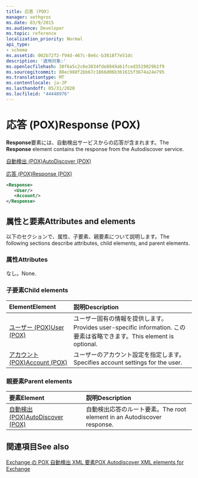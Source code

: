 ```yaml
---
title: 応答 (POX)
manager: sethgros
ms.date: 03/9/2015
ms.audience: Developer
ms.topic: reference
localization_priority: Normal
api_type:
- schema
ms.assetid: 002b72f2-f94d-467c-8e6c-b3818f7e51dc
description: '適用対象:'
ms.openlocfilehash: 30f6a5c2c6e3034fde8849ab1fced3519029b1f9
ms.sourcegitcommit: 88ec988f2bb67c1866d06b361615f3674a24e795
ms.translationtype: MT
ms.contentlocale: ja-JP
ms.lasthandoff: 05/31/2020
ms.locfileid: "44448976"
---
```

# <a name="response-pox"></a><span data-ttu-id="4fefa-103">応答 (POX)</span><span class="sxs-lookup"><span data-stu-id="4fefa-103">Response (POX)</span></span>


  
<span data-ttu-id="4fefa-104">**Response**要素には、自動検出サービスからの応答が含まれます。</span><span class="sxs-lookup"><span data-stu-id="4fefa-104">The **Response** element contains the response from the Autodiscover service.</span></span> 
  
[<span data-ttu-id="4fefa-105">自動検出 (POX)</span><span class="sxs-lookup"><span data-stu-id="4fefa-105">AutoDiscover (POX)</span></span>](autodiscover-pox.md)
  
[<span data-ttu-id="4fefa-106">応答 (POX)</span><span class="sxs-lookup"><span data-stu-id="4fefa-106">Response (POX)</span></span>](response-pox.md)
  
```xml
<Response>
   <User/>
   <Account/>
</Response>
```

## <a name="attributes-and-elements"></a><span data-ttu-id="4fefa-107">属性と要素</span><span class="sxs-lookup"><span data-stu-id="4fefa-107">Attributes and elements</span></span>

<span data-ttu-id="4fefa-108">以下のセクションで、属性、子要素、親要素について説明します。</span><span class="sxs-lookup"><span data-stu-id="4fefa-108">The following sections describe attributes, child elements, and parent elements.</span></span>
  
### <a name="attributes"></a><span data-ttu-id="4fefa-109">属性</span><span class="sxs-lookup"><span data-stu-id="4fefa-109">Attributes</span></span>

<span data-ttu-id="4fefa-110">なし。</span><span class="sxs-lookup"><span data-stu-id="4fefa-110">None.</span></span>
  
### <a name="child-elements"></a><span data-ttu-id="4fefa-111">子要素</span><span class="sxs-lookup"><span data-stu-id="4fefa-111">Child elements</span></span>

|<span data-ttu-id="4fefa-112">**Element**</span><span class="sxs-lookup"><span data-stu-id="4fefa-112">**Element**</span></span>|<span data-ttu-id="4fefa-113">**説明**</span><span class="sxs-lookup"><span data-stu-id="4fefa-113">**Description**</span></span>|
|:-----|:-----|
|[<span data-ttu-id="4fefa-114">ユーザー (POX)</span><span class="sxs-lookup"><span data-stu-id="4fefa-114">User (POX)</span></span>](user-pox.md) <br/> |<span data-ttu-id="4fefa-115">ユーザー固有の情報を提供します。</span><span class="sxs-lookup"><span data-stu-id="4fefa-115">Provides user-specific information.</span></span> <span data-ttu-id="4fefa-116">この要素は省略できます。</span><span class="sxs-lookup"><span data-stu-id="4fefa-116">This element is optional.</span></span>  <br/> |
|[<span data-ttu-id="4fefa-117">アカウント (POX)</span><span class="sxs-lookup"><span data-stu-id="4fefa-117">Account (POX)</span></span>](account-pox.md) <br/> |<span data-ttu-id="4fefa-118">ユーザーのアカウント設定を指定します。</span><span class="sxs-lookup"><span data-stu-id="4fefa-118">Specifies account settings for the user.</span></span>  <br/> |
   
### <a name="parent-elements"></a><span data-ttu-id="4fefa-119">親要素</span><span class="sxs-lookup"><span data-stu-id="4fefa-119">Parent elements</span></span>

|<span data-ttu-id="4fefa-120">**要素**</span><span class="sxs-lookup"><span data-stu-id="4fefa-120">**Element**</span></span>|<span data-ttu-id="4fefa-121">**説明**</span><span class="sxs-lookup"><span data-stu-id="4fefa-121">**Description**</span></span>|
|:-----|:-----|
|[<span data-ttu-id="4fefa-122">自動検出 (POX)</span><span class="sxs-lookup"><span data-stu-id="4fefa-122">AutoDiscover (POX)</span></span>](autodiscover-pox.md) <br/> |<span data-ttu-id="4fefa-123">自動検出応答のルート要素。</span><span class="sxs-lookup"><span data-stu-id="4fefa-123">The root element in an Autodiscover response.</span></span>  <br/> |
   
## <a name="see-also"></a><span data-ttu-id="4fefa-124">関連項目</span><span class="sxs-lookup"><span data-stu-id="4fefa-124">See also</span></span>



[<span data-ttu-id="4fefa-125">Exchange の POX 自動検出 XML 要素</span><span class="sxs-lookup"><span data-stu-id="4fefa-125">POX Autodiscover XML elements for Exchange</span></span>](pox-autodiscover-xml-elements-for-exchange.md)

